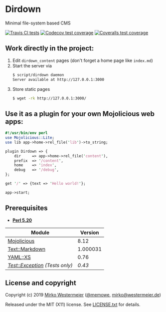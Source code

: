 Dirdown
=======

Minimal file-system based CMS

[![Travis CI tests](https://travis-ci.org/memowe/dirdown.svg?branch=master)](https://travis-ci.org/memowe/dirdown)
[![Codecov test coverage](https://codecov.io/gh/memowe/dirdown/branch/master/graph/badge.svg)](https://codecov.io/gh/memowe/dirdown)
[![Coveralls test coverage](https://coveralls.io/repos/github/memowe/dirdown/badge.svg?branch=master)](https://coveralls.io/github/memowe/dirdown?branch=master)

## Work directly in the project:

1. Edit `dirdown_content` pages (don't forget a home page like `index.md`)
2. Start the server via
    ```bash
    $ script/dirdown daemon
    Server available at http://127.0.0.1:3000
    ```
3. Store static pages
    ```bash
    $ wget -rk http://127.0.0.1:3000/
    ```

## Use it as a plugin for your own Mojolicious web apps:

```perl
#!/usr/bin/env perl
use Mojolicious::Lite;
use lib app->home->rel_file('lib')->to_string;

plugin Dirdown => {
    dir     => app->home->rel_file('content'),
    prefix  => '/content',
    home    => 'index',
    debug   => '/debug',
};

get '/' => {text => 'Hello world!'};

app->start;
```

Prerequisites
-------------

- **[Perl 5.20][perl]**

| Module                                    | Version   |
|-------------------------------------------|-----------|
| [Mojolicious][mojo]                       |  8.12     |
| [Text::Markdown][tmd]                     |  1.000031 |
| [YAML::XS][yml]                           |  0.76     |
| *[Test::Exception][teex] (Tests only)*    | *0.43*    |

[perl]: https://www.perl.org/get.html
[mojo]: https://metacpan.org/pod/Mojolicious
[tmd]: https://metacpan.org/pod/Text::Markdown
[yml]: https://metacpan.org/pod/YAML::XS
[teex]: https://metacpan.org/pod/Test::Exception

License and copyright
---------------------

Copyright (c) 2019 [Mirko Westermeier][mirko] ([\@memowe][mgh], [mirko@westermeier.de][mmail])

Released under the MIT (X11) license. See [LICENSE.txt][mit] for details.

[mirko]: http://mirko.westermeier.de
[mgh]: https://github.com/memowe
[mmail]: mailto:mirko@westermeier.de
[mit]: LICENSE.txt
